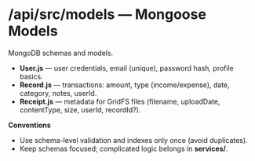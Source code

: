 # /api/src/models — Mongoose Models

MongoDB schemas and models.

- **User.js** — user credentials, email (unique), password hash, profile basics.
- **Record.js** — transactions: amount, type (income/expense), date, category, notes, userId.
- **Receipt.js** — metadata for GridFS files (filename, uploadDate, contentType, size, userId, recordId?).

**Conventions**
- Use schema-level validation and indexes only once (avoid duplicates).
- Keep schemas focused; complicated logic belongs in **services/**.
